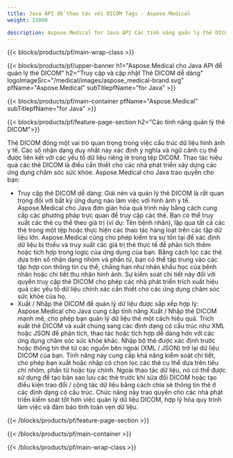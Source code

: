 ```yaml
---
title: Java API để thao tác với DICOM Tags - Aspose.Medical
weight: 15000

description: Aspose.Medical for Java API Các tính năng quản lý thẻ DICOM
---
```


{{< blocks/products/pf/main-wrap-class >}}

{{< blocks/products/pf/upper-banner h1="Aspose.Medical cho Java API để quản lý thẻ DICOM" h2="Truy cập và cập nhật Thẻ DICOM dễ dàng" logoImageSrc="/medical/images/aspose_medical-brand.svg" pfName="Aspose.Medical" subTitlepfName="for Java" >}}

{{< blocks/products/pf/main-container pfName="Aspose.Medical" subTitlepfName="for Java" >}}

{{< blocks/products/pf/feature-page-section h2="Các tính năng quản lý thẻ DICOM">}}

<p>Thẻ DICOM đóng một vai trò quan trọng trong việc cấu trúc dữ liệu hình ảnh y tế. Các số nhận dạng duy nhất này xác định ý nghĩa và ngữ cảnh cụ thể được liên kết với các yếu tố dữ liệu riêng lẻ trong tệp DICOM. Thao tác hiệu quả các thẻ DICOM là điều cần thiết cho các nhà phát triển xây dựng các ứng dụng chăm sóc sức khỏe. Aspose.Medical cho Java trao quyền cho bạn:</p>

<ul>
<li>Truy cập thẻ DICOM dễ dàng: Giải nén và quản lý thẻ DICOM là rất quan trọng đối với bất kỳ ứng dụng nào làm việc với hình ảnh y tế. Aspose.Medical cho Java đơn giản hóa quá trình này bằng cách cung cấp các phương pháp trực quan để truy cập các thẻ. Bạn có thể truy xuất các thẻ cụ thể theo giá trị (ví dụ: Tên bệnh nhân), lặp qua tất cả các thẻ trong một tệp hoặc thực hiện các thao tác hàng loạt trên các tập dữ liệu lớn. Aspose.Medical cũng cho phép kiểm tra sự tồn tại để xác định dữ liệu bị thiếu và truy xuất các giá trị thẻ thực tế để phân tích thêm hoặc tích hợp trong logic của ứng dụng của bạn. Bằng cách lọc các thẻ dựa trên số nhận dạng nhóm và phần tử, bạn có thể tập trung vào các tập hợp con thông tin cụ thể, chẳng hạn như nhân khẩu học của bệnh nhân hoặc chi tiết thu nhận hình ảnh. Sự kiểm soát chi tiết này đối với quyền truy cập thẻ DICOM cho phép các nhà phát triển trích xuất hiệu quả các yếu tố dữ liệu chính xác cần thiết cho các ứng dụng chăm sóc sức khỏe của họ.</li>
<li>Xuất / Nhập thẻ DICOM để quản lý dữ liệu được sắp xếp hợp lý: Aspose.Medical cho Java cung cấp tính năng Xuất / Nhập thẻ DICOM mạnh mẽ, cho phép bạn quản lý dữ liệu thẻ một cách hiệu quả. Trích xuất thẻ DICOM và xuất chúng sang các định dạng có cấu trúc như XML hoặc JSON để phân tích, thao tác hoặc tích hợp dễ dàng hơn với các ứng dụng chăm sóc sức khỏe khác. Nhập bộ thẻ được xác định trước hoặc thông tin thẻ từ các nguồn bên ngoài (XML / JSON) trở lại dữ liệu DICOM của bạn. Tính năng này cung cấp khả năng kiểm soát chi tiết, cho phép bạn xuất hoặc nhập có chọn lọc các thẻ cụ thể dựa trên tiêu chí nhóm, phần tử hoặc tùy chỉnh. Ngoài thao tác dữ liệu, nó có thể được sử dụng để tạo bản sao lưu các thẻ trước khi sửa đổi DICOM hoặc tạo điều kiện trao đổi / cộng tác dữ liệu bằng cách chia sẻ thông tin thẻ ở các định dạng có cấu trúc. Chức năng này trao quyền cho các nhà phát triển kiểm soát tốt hơn việc quản lý dữ liệu DICOM, hợp lý hóa quy trình làm việc và đảm bảo tính toàn vẹn dữ liệu.</li>
</ul>

{{< /blocks/products/pf/feature-page-section >}}

{{< /blocks/products/pf/main-container >}}

{{< /blocks/products/pf/main-wrap-class >}}
